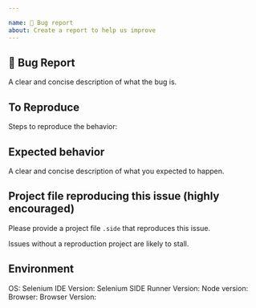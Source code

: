 ```yaml
---

name: 🐛 Bug report
about: Create a report to help us improve
---
```


## 🐛 Bug Report

A clear and concise description of what the bug is.

<!--
Please be sure to include an SSCCE (Short, Self Contained, Correct [compilable] example) http://sscce.org/
-->

## To Reproduce

Steps to reproduce the behavior:

## Expected behavior

A clear and concise description of what you expected to happen.

## Project file reproducing this issue (highly encouraged)

Please provide a project file `.side` that reproduces this issue.

Issues without a reproduction project are likely to stall.

## Environment

OS: <!-- Windows 10? OSX? -->
Selenium IDE Version:  <!-- e.g.: 3.0.3 -->
Selenium SIDE Runner Version:  <!-- e.g.: 0.7.0
Please note that selenium-side-runner supports Node.js 8 - 10
-->
Node version: <!-- e.g.: 10.4
Only required if using selenium-side-runner
-->
Browser:
Browser Version: <!-- e.g.: 49.0.2623.87 (64-bit) -->
